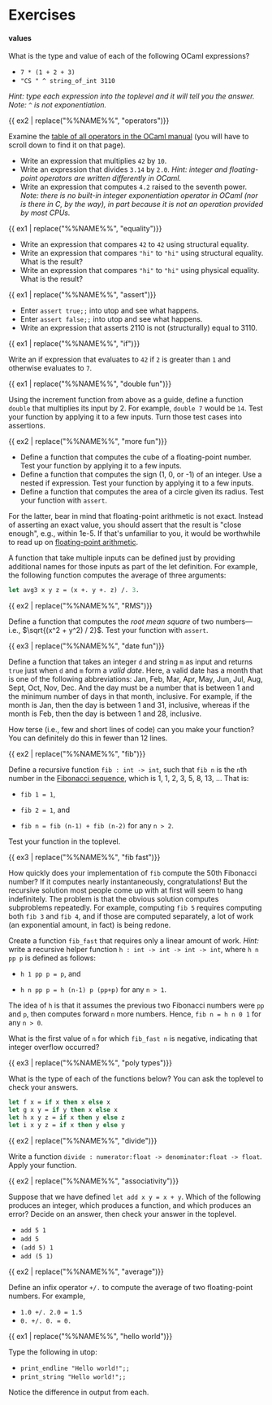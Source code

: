 # Exercises

<!--------------------------------------------------------------------------->
#### values

What is the type and value of each of the following OCaml expressions?

* `7 * (1 + 2 + 3)`
* `"CS " ^ string_of_int 3110`

*Hint: type each expression into the toplevel and it will tell you the answer.
Note: `^` is not exponentiation.*

<!--------------------------------------------------------------------------->
{{ ex2 | replace("%%NAME%%", "operators")}}

Examine the [table of all operators in the OCaml manual][ops] (you will have to
scroll down to find it on that page).

* Write an expression that multiplies `42` by `10`.
* Write an expression that divides `3.14` by `2.0`. *Hint: integer and
  floating-point operators are written differently in OCaml.*
* Write an expression that computes `4.2` raised to the seventh power. *Note:
  there is no built-in integer exponentiation operator in OCaml (nor is there in
  C, by the way), in part because it is not an operation provided by most CPUs.*

[ops]: https://v2.ocaml.org/manual/expr.html#ss%3Aexpr-operators

<!--------------------------------------------------------------------------->
{{ ex1 | replace("%%NAME%%", "equality")}}

* Write an expression that compares `42` to `42` using structural equality.
* Write an expression that compares `"hi"` to `"hi"` using structural equality.
  What is the result?
* Write an expression that compares `"hi"` to `"hi"` using physical equality.
  What is the result?

<!--------------------------------------------------------------------------->
{{ ex1 | replace("%%NAME%%", "assert")}}

* Enter `assert true;;` into utop and see what happens.
* Enter `assert false;;` into utop and see what happens.
* Write an expression that asserts 2110 is not (structurally) equal to 3110.

<!--------------------------------------------------------------------------->
{{ ex1 | replace("%%NAME%%", "if")}}

Write an if expression that evaluates to `42` if `2` is greater than `1` and
otherwise evaluates to `7`.

<!--------------------------------------------------------------------------->
{{ ex1 | replace("%%NAME%%", "double fun")}}

Using the increment function from above as a guide, define a function `double`
that multiplies its input by 2. For example, `double 7` would be `14`. Test your
function by applying it to a few inputs. Turn those test cases into assertions.

<!--------------------------------------------------------------------------->
{{ ex2 | replace("%%NAME%%", "more fun")}}

* Define a function that computes the cube of a floating-point number. Test your
  function by applying it to a few inputs.
* Define a function that computes the sign (1, 0, or -1) of an integer. Use a
  nested if expression. Test your function by applying it to a few inputs.
* Define a function that computes the area of a circle given its radius. Test
  your function with `assert`.

For the latter, bear in mind that floating-point arithmetic is not exact.
Instead of asserting an exact value, you should assert that the result is "close
enough", e.g., within 1e-5. If that's unfamiliar to you, it would be worthwhile
to read up on [floating-point arithmetic][fparith].

[fparith]: https://floating-point-gui.de/

A function that take multiple inputs can be defined just by providing additional
names for those inputs as part of the let definition. For example, the following
function computes the average of three arguments:

```ocaml
let avg3 x y z = (x +. y +. z) /. 3.
```

<!--------------------------------------------------------------------------->
{{ ex2 | replace("%%NAME%%", "RMS")}}

Define a function that computes the *root mean square* of two
numbers&mdash;i.e., $\sqrt{(x^2 + y^2) / 2}$. Test your function with `assert`.

<!--------------------------------------------------------------------------->
{{ ex3 | replace("%%NAME%%", "date fun")}}

Define a function that takes an integer `d` and string `m` as input and returns
`true` just when `d` and `m` form a *valid date*. Here, a valid date has a month
that is one of the following abbreviations: Jan, Feb, Mar, Apr, May, Jun, Jul,
Aug, Sept, Oct, Nov, Dec. And the day must be a number that is between 1 and the
minimum number of days in that month, inclusive. For example, if the month is
Jan, then the day is between 1 and 31, inclusive, whereas if the month is Feb,
then the day is between 1 and 28, inclusive.

How terse (i.e., few and short lines of code) can you make your function? You
can definitely do this in fewer than 12 lines.

<!--------------------------------------------------------------------------->
{{ ex2 | replace("%%NAME%%", "fib")}}

Define a recursive function `fib : int -> int`, such that `fib n` is the `n`th
number in the [Fibonacci sequence][fib], which is 1, 1, 2, 3, 5, 8, 13, ... That
is:

  - `fib 1 = 1`,

  - `fib 2 = 1`, and

  - `fib n = fib (n-1) + fib (n-2)` for any `n > 2`.

Test your function in the toplevel.

[fib]: https://en.wikipedia.org/wiki/Fibonacci_number

<!--------------------------------------------------------------------------->
{{ ex3 | replace("%%NAME%%", "fib fast")}}

How quickly does your implementation of `fib` compute the 50th Fibonacci number?
If it computes nearly instantaneously, congratulations! But the recursive
solution most people come up with at first will seem to hang indefinitely. The
problem is that the obvious solution computes subproblems repeatedly. For
example, computing `fib 5` requires computing both `fib 3` and `fib 4`, and if
those are computed separately, a lot of work (an exponential amount, in fact) is
being redone.

Create a function `fib_fast` that requires only a linear amount of work. *Hint:*
write a recursive helper function `h : int -> int -> int -> int`, where
`h n pp p` is defined as follows:

- `h 1 pp p = p`, and

- `h n pp p = h (n-1) p (pp+p)` for any `n > 1`.

The idea of `h` is that it assumes the previous two Fibonacci numbers were `pp`
and `p`, then computes forward `n` more numbers. Hence, `fib n = h n 0 1` for
any `n > 0`.

What is the first value of `n` for which `fib_fast n` is negative, indicating
that integer overflow occurred?

<!--------------------------------------------------------------------------->
{{ ex3 | replace("%%NAME%%", "poly types")}}

What is the type of each of the functions below?  You can ask the toplevel to check
your answers.

```ocaml
let f x = if x then x else x
let g x y = if y then x else x
let h x y z = if x then y else z
let i x y z = if x then y else y
```

<!--------------------------------------------------------------------------->
{{ ex2 | replace("%%NAME%%", "divide")}}

Write a function `divide : numerator:float -> denominator:float -> float`. Apply
your function.

<!--------------------------------------------------------------------------->
{{ ex2 | replace("%%NAME%%", "associativity")}}

Suppose that we have defined `let add x y = x + y`. Which of the following
produces an integer, which produces a function, and which produces an error?
Decide on an answer, then check your answer in the toplevel.

* `add 5 1`
* `add 5`
* `(add 5) 1`
* `add (5 1)`

<!--------------------------------------------------------------------------->
{{ ex2 | replace("%%NAME%%", "average")}}

Define an infix operator `+/.` to compute the average of two
floating-point numbers.  For example,

* `1.0 +/. 2.0 = 1.5`
* `0. +/. 0. = 0.`

<!--------------------------------------------------------------------------->
{{ ex1 | replace("%%NAME%%", "hello world")}}

Type the following in utop:

- `print_endline "Hello world!";;`
- `print_string "Hello world!";;`

Notice the difference in output from each.
